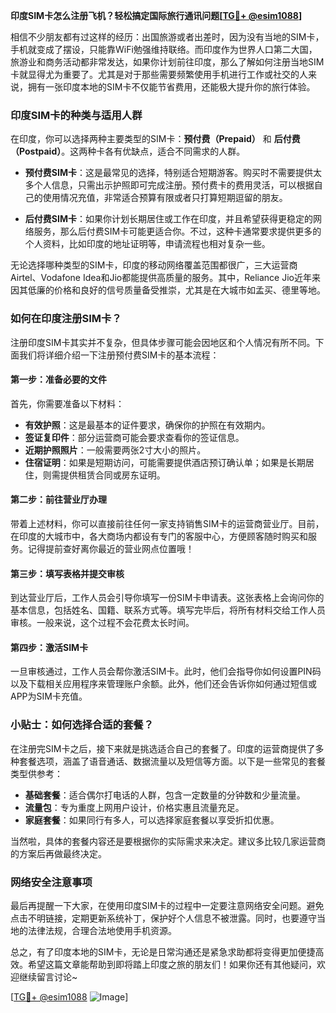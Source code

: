 **印度SIM卡怎么注册飞机？轻松搞定国际旅行通讯问题[[TG💪+ @esim1088](https://t.me/s/esim1088)]**

相信不少朋友都有过这样的经历：出国旅游或者出差时，因为没有当地的SIM卡，手机就变成了摆设，只能靠WiFi勉强维持联络。而印度作为世界人口第二大国，旅游业和商务活动都非常发达，如果你计划前往印度，那么了解如何注册当地SIM卡就显得尤为重要了。尤其是对于那些需要频繁使用手机进行工作或社交的人来说，拥有一张印度本地的SIM卡不仅能节省费用，还能极大提升你的旅行体验。

### 印度SIM卡的种类与适用人群

在印度，你可以选择两种主要类型的SIM卡：**预付费（Prepaid）** 和 **后付费（Postpaid）**。这两种卡各有优缺点，适合不同需求的人群。

- **预付费SIM卡**：这是最常见的选择，特别适合短期游客。购买时不需要提供太多个人信息，只需出示护照即可完成注册。预付费卡的费用灵活，可以根据自己的使用情况充值，非常适合预算有限或者只打算短期逗留的朋友。
  
- **后付费SIM卡**：如果你计划长期居住或工作在印度，并且希望获得更稳定的网络服务，那么后付费SIM卡可能更适合你。不过，这种卡通常要求提供更多的个人资料，比如印度的地址证明等，申请流程也相对复杂一些。

无论选择哪种类型的SIM卡，印度的移动网络覆盖范围都很广，三大运营商Airtel、Vodafone Idea和Jio都能提供高质量的服务。其中，Reliance Jio近年来因其低廉的价格和良好的信号质量备受推崇，尤其是在大城市如孟买、德里等地。

### 如何在印度注册SIM卡？

注册印度SIM卡其实并不复杂，但具体步骤可能会因地区和个人情况有所不同。下面我们将详细介绍一下注册预付费SIM卡的基本流程：

#### 第一步：准备必要的文件

首先，你需要准备以下材料：
- **有效护照**：这是最基本的证件要求，确保你的护照在有效期内。
- **签证复印件**：部分运营商可能会要求查看你的签证信息。
- **近期护照照片**：一般需要两张2寸大小的照片。
- **住宿证明**：如果是短期访问，可能需要提供酒店预订确认单；如果是长期居住，则需提供租赁合同或房东证明。

#### 第二步：前往营业厅办理

带着上述材料，你可以直接前往任何一家支持销售SIM卡的运营商营业厅。目前，在印度的大城市中，各大商场内都设有专门的客服中心，方便顾客随时购买和服务。记得提前查好离你最近的营业网点位置哦！

#### 第三步：填写表格并提交审核

到达营业厅后，工作人员会引导你填写一份SIM卡申请表。这张表格上会询问你的基本信息，包括姓名、国籍、联系方式等。填写完毕后，将所有材料交给工作人员审核。一般来说，这个过程不会花费太长时间。

#### 第四步：激活SIM卡

一旦审核通过，工作人员会帮你激活SIM卡。此时，他们会指导你如何设置PIN码以及下载相关应用程序来管理账户余额。此外，他们还会告诉你如何通过短信或APP为SIM卡充值。

### 小贴士：如何选择合适的套餐？

在注册完SIM卡之后，接下来就是挑选适合自己的套餐了。印度的运营商提供了多种套餐选项，涵盖了语音通话、数据流量以及短信等方面。以下是一些常见的套餐类型供参考：

- **基础套餐**：适合偶尔打电话的人群，包含一定数量的分钟数和少量流量。
- **流量包**：专为重度上网用户设计，价格实惠且流量充足。
- **家庭套餐**：如果同行有多人，可以选择家庭套餐以享受折扣优惠。

当然啦，具体的套餐内容还是要根据你的实际需求来决定。建议多比较几家运营商的方案后再做最终决定。

### 网络安全注意事项

最后再提醒一下大家，在使用印度SIM卡的过程中一定要注意网络安全问题。避免点击不明链接，定期更新系统补丁，保护好个人信息不被泄露。同时，也要遵守当地的法律法规，合理合法地使用手机资源。

总之，有了印度本地的SIM卡，无论是日常沟通还是紧急求助都将变得更加便捷高效。希望这篇文章能帮助到即将踏上印度之旅的朋友们！如果你还有其他疑问，欢迎继续留言讨论~

[[TG💪+ @esim1088](https://t.me/s/esim1088) ![Image](https://i.postimg.cc/4NQfJmqS/Snipaste-2025-05-13-00-14-12.png)]